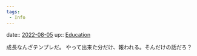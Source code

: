 ```yaml
---
tags:
 - Info
---
```


date:: [2022-08-05](../Daily_Note/2022-08-05.md)
up:: [Education](../Bar/Novel/Topics/Education.md)

成長なんざテンプレだ。
やって出来た分だけ、報われる。そんだけの話だろ？